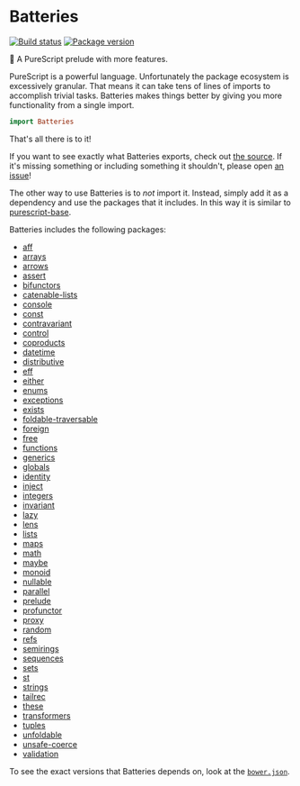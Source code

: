# Batteries

[![Build status](https://img.shields.io/travis/tfausak/purescript-batteries/master.svg)](https://travis-ci.org/tfausak/purescript-batteries)
[![Package version](https://img.shields.io/bower/v/purescript-batteries.svg)](https://github.com/tfausak/purescript-batteries/releases)

:battery: A PureScript prelude with more features.

PureScript is a powerful language. Unfortunately the package ecosystem is
excessively granular. That means it can take tens of lines of imports to
accomplish trivial tasks. Batteries makes things better by giving you more
functionality from a single import.

``` purescript
import Batteries
```

That's all there is to it!

If you want to see exactly what Batteries exports, check out [the source][]. If
it's missing something or including something it shouldn't, please open [an
issue][]!

The other way to use Batteries is to *not* import it. Instead, simply add it as
a dependency and use the packages that it includes. In this way it is similar
to [purescript-base][].

Batteries includes the following packages:

- [aff](https://github.com/slamdata/purescript-aff)
- [arrays](https://github.com/purescript/purescript-arrays)
- [arrows](https://github.com/purescript/purescript-arrows)
- [assert](https://github.com/purescript/purescript-assert)
- [bifunctors](https://github.com/purescript/purescript-bifunctors)
- [catenable-lists](https://github.com/purescript/purescript-catenable-lists)
- [console](https://github.com/purescript/purescript-console)
- [const](https://github.com/purescript/purescript-const)
- [contravariant](https://github.com/purescript/purescript-contravariant)
- [control](https://github.com/purescript/purescript-control)
- [coproducts](https://github.com/purescript/purescript-coproducts)
- [datetime](https://github.com/purescript/purescript-datetime)
- [distributive](https://github.com/purescript/purescript-distributive)
- [eff](https://github.com/purescript/purescript-eff)
- [either](https://github.com/purescript/purescript-either)
- [enums](https://github.com/purescript/purescript-enums)
- [exceptions](https://github.com/purescript/purescript-exceptions)
- [exists](https://github.com/purescript/purescript-exists)
- [foldable-traversable](https://github.com/purescript/purescript-foldable-traversable)
- [foreign](https://github.com/purescript/purescript-foreign)
- [free](https://github.com/purescript/purescript-free)
- [functions](https://github.com/purescript/purescript-functions)
- [generics](https://github.com/purescript/purescript-generics)
- [globals](https://github.com/purescript/purescript-globals)
- [identity](https://github.com/purescript/purescript-identity)
- [inject](https://github.com/purescript/purescript-inject)
- [integers](https://github.com/purescript/purescript-integers)
- [invariant](https://github.com/purescript/purescript-invariant)
- [lazy](https://github.com/purescript/purescript-lazy)
- [lens](https://github.com/purescript-contrib/purescript-lens)
- [lists](https://github.com/purescript/purescript-lists)
- [maps](https://github.com/purescript/purescript-maps)
- [math](https://github.com/purescript/purescript-math)
- [maybe](https://github.com/purescript/purescript-maybe)
- [monoid](https://github.com/purescript/purescript-monoid)
- [nullable](https://github.com/paf31/purescript-nullable)
- [parallel](https://github.com/purescript/purescript-parallel)
- [prelude](https://github.com/purescript/purescript-prelude)
- [profunctor](https://github.com/purescript/purescript-profunctor)
- [proxy](https://github.com/purescript/purescript-proxy)
- [random](https://github.com/purescript/purescript-random)
- [refs](https://github.com/purescript/purescript-refs)
- [semirings](https://github.com/purescript/purescript-semirings)
- [sequences](https://github.com/hdgarrood/purescript-sequences)
- [sets](https://github.com/purescript/purescript-sets)
- [st](https://github.com/purescript/purescript-st)
- [strings](https://github.com/purescript/purescript-strings)
- [tailrec](https://github.com/purescript/purescript-tailrec)
- [these](https://github.com/purescript/purescript-these)
- [transformers](https://github.com/purescript/purescript-transformers)
- [tuples](https://github.com/purescript/purescript-tuples)
- [unfoldable](https://github.com/purescript/purescript-unfoldable)
- [unsafe-coerce](https://github.com/purescript-contrib/purescript-unsafe-coerce)
- [validation](https://github.com/purescript/purescript-validation)

To see the exact versions that Batteries depends on, look at the
[`bower.json`][].

[the source]: ./src/Batteries.purs
[an issue]: https://github.com/tfausak/purescript-batteries/issues
[purescript-base]: https://github.com/purescript-contrib/purescript-base
[`bower.json`]: ./bower.json
